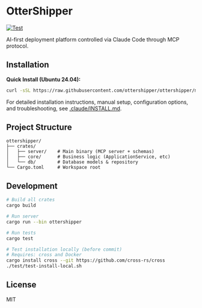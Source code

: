 # OtterShipper

[![Test](https://github.com/ottershipper/ottershipper/actions/workflows/test.yml/badge.svg)](https://github.com/ottershipper/ottershipper/actions/workflows/test.yml)

AI-first deployment platform controlled via Claude Code through MCP protocol.

## Installation

**Quick Install (Ubuntu 24.04):**

```bash
curl -sSL https://raw.githubusercontent.com/ottershipper/ottershipper/main/install/install.sh | sudo bash
```

For detailed installation instructions, manual setup, configuration options, and troubleshooting, see [.claude/INSTALL.md](.claude/INSTALL.md).

## Project Structure

```
ottershipper/
├── crates/
│   ├── server/    # Main binary (MCP server + schemas)
│   ├── core/      # Business logic (ApplicationService, etc)
│   └── db/        # Database models & repository
└── Cargo.toml     # Workspace root
```

## Development

```bash
# Build all crates
cargo build

# Run server
cargo run --bin ottershipper

# Run tests
cargo test

# Test installation locally (before commit)
# Requires: cross and Docker
cargo install cross --git https://github.com/cross-rs/cross
./test/test-install-local.sh
```

## License

MIT
